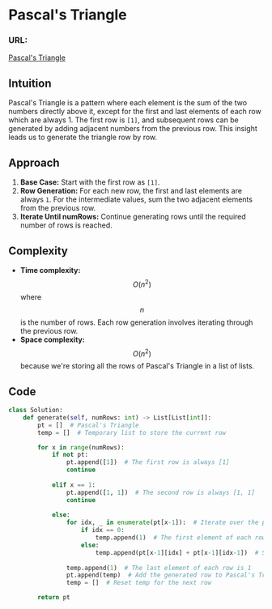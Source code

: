 # Pascal's Triangle

### URL:
[Pascal's Triangle](https://leetcode.com/problems/pascals-triangle/description/)

## Intuition
Pascal's Triangle is a pattern where each element is the sum of the two numbers directly above it, except for the first and last elements of each row which are always 1. The first row is `[1]`, and subsequent rows can be generated by adding adjacent numbers from the previous row. This insight leads us to generate the triangle row by row.

## Approach
1. **Base Case:** Start with the first row as `[1]`.
2. **Row Generation:** For each new row, the first and last elements are always `1`. For the intermediate values, sum the two adjacent elements from the previous row.
3. **Iterate Until numRows:** Continue generating rows until the required number of rows is reached.

## Complexity
- **Time complexity:** $$O(n^2)$$ where $$n$$ is the number of rows. Each row generation involves iterating through the previous row.
- **Space complexity:** $$O(n^2)$$ because we're storing all the rows of Pascal's Triangle in a list of lists.

## Code
```python
class Solution:
    def generate(self, numRows: int) -> List[List[int]]:
        pt = []  # Pascal's Triangle
        temp = []  # Temporary list to store the current row

        for x in range(numRows):
            if not pt:
                pt.append([1])  # The first row is always [1]
                continue 
            
            elif x == 1:
                pt.append([1, 1])  # The second row is always [1, 1]
                continue
            
            else:
                for idx, _ in enumerate(pt[x-1]):  # Iterate over the previous row
                    if idx == 0:
                        temp.append(1)  # The first element of each row is 1
                    else:
                        temp.append(pt[x-1][idx] + pt[x-1][idx-1])  # Sum of two adjacent elements
                
                temp.append(1)  # The last element of each row is 1
                pt.append(temp)  # Add the generated row to Pascal's Triangle
                temp = []  # Reset temp for the next row

        return pt
